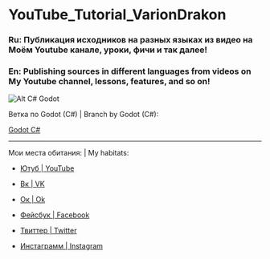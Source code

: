 # YouTube_Tutorial_VarionDrakon
### Ru: Публикация исходников на разных языках из видео на Моём Youtube канале, уроки, фичи и так далее!
### En: Publishing sources in different languages from videos on My Youtube channel, lessons, features, and so on!

![Alt C# Godot](https://lh3.googleusercontent.com/zzMeRsMkxrJTS9cLh29kEIc2vo9t1H9sIHaFrpsbrC80iFrGA54sbB2UM6hjkABXsZcBfRjcTjg-GFu18rSt_LS_de226JN-dBb0TMNBgweJ4rjAebK1eRdC8wf4xJnWPhYUAR-IQBvxYvQbc6QxH6pPlaqgGlefVNwHzO-YmnURUIzRLq-J6F22TFI3uVVUrJPDlDnDjOXwWZxCJmYpar79fO49kishv892qtixSvrwWRsQK-ZxLkVvM9JcJoD3aYyk2Fc_9iXvNFpPdJINCwtDG6UPU060uCS5hsN-laNdG0WDMEboDJyGaMWkASNCR5dAab2kZZrVxVP2StGRMPSurUBx-xL6uPOqLbd6qsgetIKtHwNXn9ZyQOW8O3LM3FVn1nY8G4nYaE-HWN5fCmoMR3uwLlnad72c8fox8b7GeuKE4Pn0brZD4DknxNpgygpT02c7ryzW1AvT6vkhiERoohHPvvhDGMSYgNHzhlvRecIItTNgJpiJk4sqgy8GkAZ3BP90UGoW8ZzXzUOweQmJbCPHkih677D3hVW32QROLDSCIKJeAz-7WacLtbDIryCdJ6tXVyNHIFJlO4SU2rNvSdCK7rvL8J3se74pXqHG_3icwTg_Ea_3J8YMY8IjpOQg8CAJItnuhLbb05XBDAX3BYDc9RqZ2giTqk-EUzIsoJqX9HeOf8reMBJQM8jc0X85vQ=w1325-h668-ft "1")

Ветка по Godot (C#) | Branch by Godot (C#):

[Godot C#](https://github.com/VarionDrakon/YouTube_Tutorial/tree/master/GodotEngine)

____

Мои места обитания: | My habitats: 
* [Ютуб | YouTube](https://www.youtube.com/channel/UCkJViaw0-xsDvbTQRTu4OMA)

* [Вк | VK](https://vk.com/drakon.hackers)

* [Ок | Ok](https://ok.ru/varion.drakon)

* [Фейсбук | Facebook](https://facebook.com/varion.drakon)

* [Твиттер | Twitter](https://twitter.com/VrDrakon)

* [Инстаграмм | Instagram](https://www.instagram.com/varion.drakon)
